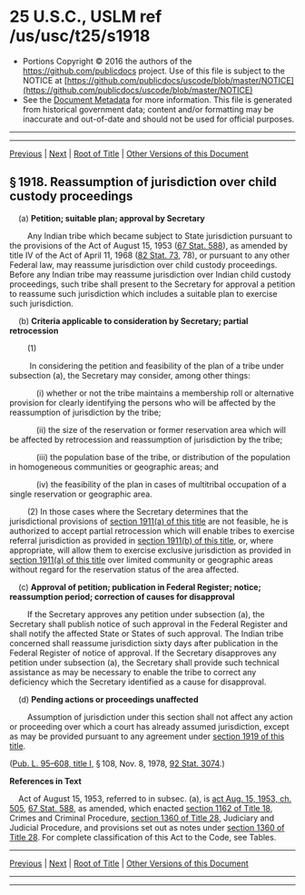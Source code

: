 ---
---

# 25 U.S.C., USLM ref /us/usc/t25/s1918

* Portions Copyright © 2016 the authors of the https://github.com/publicdocs project.
  Use of this file is subject to the NOTICE at [https://github.com/publicdocs/uscode/blob/master/NOTICE](https://github.com/publicdocs/uscode/blob/master/NOTICE)
* See the [Document Metadata](././../../../../..//README.md) for more information.
  This file is generated from historical government data; content and/or formatting may be inaccurate and out-of-date and should not be used for official purposes.

----------
----------

[Previous](./../../../../..//us/usc/t25/ch21/schI/m__us_usc_t25_s1917.md) | [Next](./../../../../..//us/usc/t25/ch21/schI/m__us_usc_t25_s1919.md) | [Root of Title](./../../../../../) | [Other Versions of this Document](https://publicdocs.github.io/go/links?ns=uslm&ref=%2Fus%2Fusc%2Ft25%2Fs1918)

## § 1918. Reassumption of jurisdiction over child cus­tody proceedings

    (a) __Petition; suitable plan; approval by Secretary__ 

        Any Indian tribe which became subject to State jurisdiction pursuant to the provisions of the Act of August 15, 1953 ([67 Stat. 588][/us/stat/67/588]), as amended by title IV of the Act of April 11, 1968 ([82 Stat. 73][/us/stat/82/73], 78), or pursuant to any other Federal law, may reassume jurisdiction over child custody proceedings. Before any Indian tribe may reassume jurisdiction over Indian child custody proceedings, such tribe shall present to the Secretary for approval a petition to reassume such jurisdiction which includes a suitable plan to exercise such jurisdiction.

    (b) __Criteria applicable to consideration by Secretary; partial retrocession__ 

        (1)

         In considering the petition and feasibility of the plan of a tribe under subsection (a), the Secretary may consider, among other things:

            (i) whether or not the tribe maintains a membership roll or alternative provision for clearly identifying the persons who will be affected by the reassumption of jurisdiction by the tribe;

            (ii) the size of the reservation or former reservation area which will be affected by retrocession and reassumption of jurisdiction by the tribe;

            (iii) the population base of the tribe, or distribution of the population in homogeneous communities or geographic areas; and

            (iv) the feasibility of the plan in cases of multitribal occupation of a single reservation or geographic area.

        (2) In those cases where the Secretary determines that the jurisdictional provisions of [section 1911(a) of this title][/us/usc/t25/s1911/a] are not feasible, he is authorized to accept partial retrocession which will enable tribes to exercise referral jurisdiction as provided in [section 1911(b) of this title][/us/usc/t25/s1911/b], or, where appropriate, will allow them to exercise exclusive jurisdiction as provided in [section 1911(a) of this title][/us/usc/t25/s1911/a] over limited community or geographic areas without regard for the reservation status of the area affected.

    (c) __Approval of petition; publication in Federal Register; notice; reassumption period; correction of causes for disapproval__ 

        If the Secretary approves any petition under subsection (a), the Secretary shall publish notice of such approval in the Federal Register and shall notify the affected State or States of such approval. The Indian tribe concerned shall reassume jurisdiction sixty days after publication in the Federal Register of notice of approval. If the Secretary disapproves any petition under subsection (a), the Secretary shall provide such technical assistance as may be necessary to enable the tribe to correct any deficiency which the Secretary identified as a cause for disapproval.

    (d) __Pending actions or proceedings unaffected__ 

        Assumption of jurisdiction under this section shall not affect any action or proceeding over which a court has already assumed jurisdiction, except as may be provided pursuant to any agreement under [section 1919 of this title][/us/usc/t25/s1919].

([Pub. L. 95–608, title I][/us/pl/95/608/tI], § 108, Nov. 8, 1978, [92 Stat. 3074][/us/stat/92/3074].)

 __References in Text__ 

    Act of August 15, 1953, referred to in subsec. (a), is [act Aug. 15, 1953, ch. 505][/us/act/1953-08-15/ch505], [67 Stat. 588][/us/stat/67/588], as amended, which enacted [section 1162 of Title 18][/us/usc/t18/s1162], Crimes and Criminal Procedure, [section 1360 of Title 28][/us/usc/t28/s1360], Judiciary and Judicial Procedure, and provisions set out as notes under [section 1360 of Title 28][/us/usc/t28/s1360]. For complete classification of this Act to the Code, see Tables.

----------

[Previous](./../../../../..//us/usc/t25/ch21/schI/m__us_usc_t25_s1917.md) | [Next](./../../../../..//us/usc/t25/ch21/schI/m__us_usc_t25_s1919.md) | [Root of Title](./../../../../../) | [Other Versions of this Document](https://publicdocs.github.io/go/links?ns=uslm&ref=%2Fus%2Fusc%2Ft25%2Fs1918)

----------
----------

[/us/stat/67/588]: https://publicdocs.github.io/go/links?ns=uslm&ref=%2Fus%2Fstat%2F67%2F588
[/us/stat/82/73]: https://publicdocs.github.io/go/links?ns=uslm&ref=%2Fus%2Fstat%2F82%2F73
[/us/usc/t25/s1911/a]: https://publicdocs.github.io/go/links?ns=uslm&ref=%2Fus%2Fusc%2Ft25%2Fs1911%2Fa
[/us/usc/t25/s1911/b]: https://publicdocs.github.io/go/links?ns=uslm&ref=%2Fus%2Fusc%2Ft25%2Fs1911%2Fb
[/us/usc/t25/s1911/a]: https://publicdocs.github.io/go/links?ns=uslm&ref=%2Fus%2Fusc%2Ft25%2Fs1911%2Fa
[/us/usc/t25/s1919]: https://publicdocs.github.io/go/links?ns=uslm&ref=%2Fus%2Fusc%2Ft25%2Fs1919
[/us/pl/95/608/tI]: https://publicdocs.github.io/go/links?ns=uslm&ref=%2Fus%2Fpl%2F95%2F608%2FtI
[/us/stat/92/3074]: https://publicdocs.github.io/go/links?ns=uslm&ref=%2Fus%2Fstat%2F92%2F3074
[/us/act/1953-08-15/ch505]: https://publicdocs.github.io/go/links?ns=uslm&ref=%2Fus%2Fact%2F1953-08-15%2Fch505
[/us/stat/67/588]: https://publicdocs.github.io/go/links?ns=uslm&ref=%2Fus%2Fstat%2F67%2F588
[/us/usc/t18/s1162]: https://publicdocs.github.io/go/links?ns=uslm&ref=%2Fus%2Fusc%2Ft18%2Fs1162
[/us/usc/t28/s1360]: https://publicdocs.github.io/go/links?ns=uslm&ref=%2Fus%2Fusc%2Ft28%2Fs1360
[/us/usc/t28/s1360]: https://publicdocs.github.io/go/links?ns=uslm&ref=%2Fus%2Fusc%2Ft28%2Fs1360


